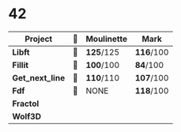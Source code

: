 # 42

Project | :pineapple: | Moulinette | Mark |
----------  | ------------- | --------- | -------- |
**Libft**   | :pineapple: |  **125**/125| **116**/100 |
**Fillit**  | :pineapple: |  **100**/100| **84**/100|
**Get_next_line** | :pineapple: |  **110**/110| **107**/100|
**Fdf** | :pineapple: | NONE | **118**/100|
**Fractol** | | | |
**Wolf3D** | | | |
